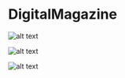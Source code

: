 # DigitalMagazine

![alt text](https://github.com/abhiabhinav98/DigitalMagazine/blob/master/images/Screenshot_20200210-124855.png "Logo Title Text 1")

![alt text](https://github.com/abhiabhinav98/DigitalMagazine/blob/master/images/Screenshot_20200210-124918.png "Logo Title Text 1")

![alt text](https://github.com/abhiabhinav98/DigitalMagazine/blob/master/images/Screenshot_20200210-124911.png "Logo Title Text 1")


 

